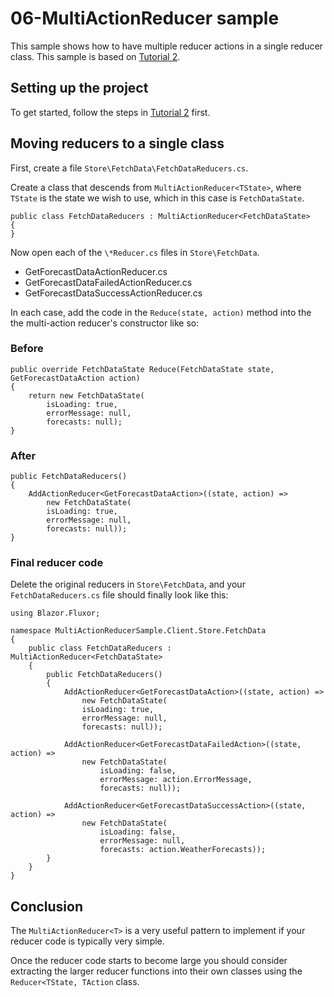 # 06-MultiActionReducer sample
This sample shows how to have multiple reducer actions in a single reducer class.
This sample is based on [Tutorial 2].

## Setting up the project
To get started, follow the steps in [Tutorial 2] first.
  
## Moving reducers to a single class
First, create a file `Store\FetchData\FetchDataReducers.cs`.

Create a class that descends from `MultiActionReducer<TState>`, where `TState` is the state we wish to use, which in this case is `FetchDataState`.

```
public class FetchDataReducers : MultiActionReducer<FetchDataState>
{
}
```

Now open each of the `\*Reducer.cs` files in `Store\FetchData`.
- GetForecastDataActionReducer.cs
- GetForecastDataFailedActionReducer.cs
- GetForecastDataSuccessActionReducer.cs

In each case, add the code in the `Reduce(state, action)` method into
the the multi-action reducer's constructor like so:

### Before
```
public override FetchDataState Reduce(FetchDataState state, GetForecastDataAction action)
{
	return new FetchDataState(
		isLoading: true,
		errorMessage: null,
		forecasts: null);
}
```

### After
```
public FetchDataReducers()
{
	AddActionReducer<GetForecastDataAction>((state, action) =>
		new FetchDataState(
		isLoading: true,
		errorMessage: null,
		forecasts: null));
}
```

### Final reducer code
Delete the original reducers in `Store\FetchData`, and your `FetchDataReducers.cs` file should
finally look like this:

```
using Blazor.Fluxor;

namespace MultiActionReducerSample.Client.Store.FetchData
{
	public class FetchDataReducers : MultiActionReducer<FetchDataState>
	{
		public FetchDataReducers()
		{
			AddActionReducer<GetForecastDataAction>((state, action) =>
				new FetchDataState(
				isLoading: true,
				errorMessage: null,
				forecasts: null));

			AddActionReducer<GetForecastDataFailedAction>((state, action) =>
				new FetchDataState(
					isLoading: false,
					errorMessage: action.ErrorMessage,
					forecasts: null));

			AddActionReducer<GetForecastDataSuccessAction>((state, action) =>
				new FetchDataState(
					isLoading: false,
					errorMessage: null,
					forecasts: action.WeatherForecasts));
		}
	}
}
```

## Conclusion
The `MultiActionReducer<T>` is a very useful pattern to implement if your reducer code is
typically very simple.

Once the reducer code starts to become large you should consider extracting the larger reducer
functions into their own classes using the `Reducer<TState, TAction` class.


[Tutorial 2]: <https://github.com/mrpmorris/blazor-fluxor/tree/master/samples/02-WeatherForecastSample>
